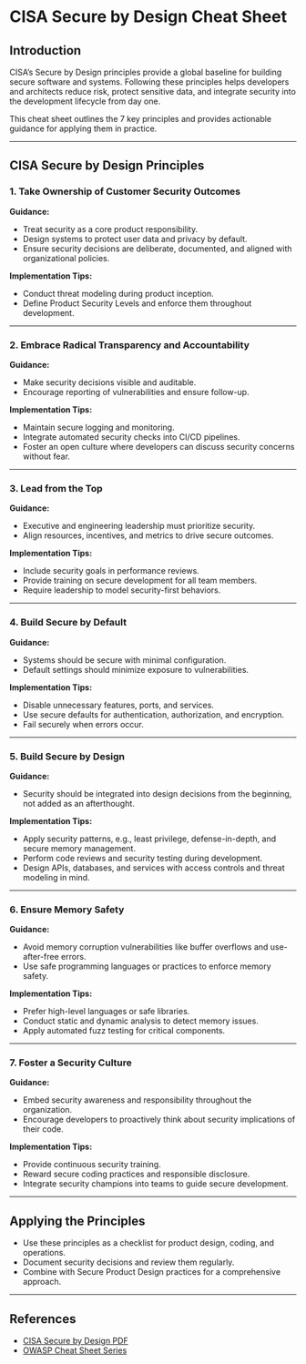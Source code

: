 # CISA Secure by Design Cheat Sheet

## Introduction

CISA’s Secure by Design principles provide a global baseline for building secure software and systems. Following these principles helps developers and architects reduce risk, protect sensitive data, and integrate security into the development lifecycle from day one.

This cheat sheet outlines the 7 key principles and provides actionable guidance for applying them in practice.

---

## CISA Secure by Design Principles

### 1. Take Ownership of Customer Security Outcomes

**Guidance:**  
- Treat security as a core product responsibility.  
- Design systems to protect user data and privacy by default.  
- Ensure security decisions are deliberate, documented, and aligned with organizational policies.

**Implementation Tips:**  
- Conduct threat modeling during product inception.  
- Define Product Security Levels and enforce them throughout development.

---

### 2. Embrace Radical Transparency and Accountability

**Guidance:**  
- Make security decisions visible and auditable.  
- Encourage reporting of vulnerabilities and ensure follow-up.  

**Implementation Tips:**  
- Maintain secure logging and monitoring.  
- Integrate automated security checks into CI/CD pipelines.  
- Foster an open culture where developers can discuss security concerns without fear.

---

### 3. Lead from the Top

**Guidance:**  
- Executive and engineering leadership must prioritize security.  
- Align resources, incentives, and metrics to drive secure outcomes.

**Implementation Tips:**  
- Include security goals in performance reviews.  
- Provide training on secure development for all team members.  
- Require leadership to model security-first behaviors.

---

### 4. Build Secure by Default

**Guidance:**  
- Systems should be secure with minimal configuration.  
- Default settings should minimize exposure to vulnerabilities.  

**Implementation Tips:**  
- Disable unnecessary features, ports, and services.  
- Use secure defaults for authentication, authorization, and encryption.  
- Fail securely when errors occur.

---

### 5. Build Secure by Design

**Guidance:**  
- Security should be integrated into design decisions from the beginning, not added as an afterthought.  

**Implementation Tips:**  
- Apply security patterns, e.g., least privilege, defense-in-depth, and secure memory management.  
- Perform code reviews and security testing during development.  
- Design APIs, databases, and services with access controls and threat modeling in mind.

---

### 6. Ensure Memory Safety

**Guidance:**  
- Avoid memory corruption vulnerabilities like buffer overflows and use-after-free errors.  
- Use safe programming languages or practices to enforce memory safety.  

**Implementation Tips:**  
- Prefer high-level languages or safe libraries.  
- Conduct static and dynamic analysis to detect memory issues.  
- Apply automated fuzz testing for critical components.

---

### 7. Foster a Security Culture

**Guidance:**  
- Embed security awareness and responsibility throughout the organization.  
- Encourage developers to proactively think about security implications of their code.  

**Implementation Tips:**  
- Provide continuous security training.  
- Reward secure coding practices and responsible disclosure.  
- Integrate security champions into teams to guide secure development.

---

## Applying the Principles

- Use these principles as a checklist for product design, coding, and operations.  
- Document security decisions and review them regularly.  
- Combine with Secure Product Design practices for a comprehensive approach.  

---

## References

- [CISA Secure by Design PDF](https://www.cisa.gov/secure-design)  
- [OWASP Cheat Sheet Series](https://cheatsheetseries.owasp.org/)
